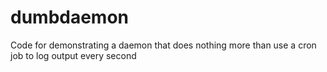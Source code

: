 # dumbdaemon
Code for demonstrating a daemon that does nothing more than use a cron job to log output every second
